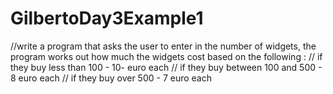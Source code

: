 # GilbertoDay3Example1

//write a program that asks the user to enter in the number of widgets, the program works out how much the widgets cost based on the following :
		// if they buy less than 100 - 10- euro each
		// if they buy between 100 and 500 - 8 euro each
		// if they buy over 500 - 7 euro each

